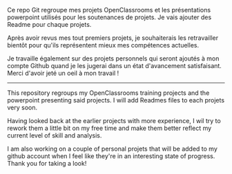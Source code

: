 Ce repo Git regroupe mes projets OpenClassrooms et les présentations powerpoint utilisés pour les soutenances de projets. 
Je vais ajouter des Readme pour chaque projets. 

Après avoir revus mes tout premiers projets, je souhaiterais les retravailler bientôt pour qu'ils représentent mieux mes compétences actuelles.

Je travaille également sur des projets personnels qui seront ajoutés à mon compte Github quand je les jugerai dans un état d'avancement satisfaisant. 
Merci d'avoir jeté un oeil à mon travail !

___________________

This repository regroups my OpenClassrooms training projects and the powerpoint presenting said projects. 
I will add Readmes files to each projets very soon.

Having looked back at the earlier projects with more experience, I wil try to rework them a little bit on my free time and make them better reflect my current level of skill and analysis. 

I am also working on a couple of personal projets that will be added to my github account when I feel like they're in an interesting state of progress. Thank you for taking a look!
